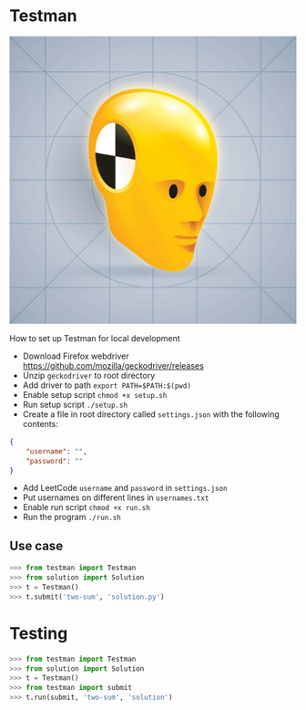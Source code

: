 # Testman
![plot](logo.jpeg)

How to set up Testman for local development
- Download Firefox webdriver https://github.com/mozilla/geckodriver/releases 
- Unzip `geckodriver` to root directory
- Add driver to path `export PATH=$PATH:$(pwd)`
- Enable setup script `chmod +x setup.sh`
- Run setup script `./setup.sh`
- Create a file in root directory called `settings.json` with the following contents:
```json
{
    "username": "",
    "password": ""
}
```
- Add LeetCode `username` and `password` in `settings.json`
- Put usernames on different lines in `usernames.txt`
- Enable run script `chmod +x run.sh`
- Run the program `./run.sh`

## Use case
```python
>>> from testman import Testman
>>> from solution import Solution
>>> t = Testman()
>>> t.submit('two-sum', 'solution.py')
```

# Testing
```python
>>> from testman import Testman
>>> from solution import Solution
>>> t = Testman()
>>> from testman import submit
>>> t.run(submit, 'two-sum', 'solution')
```